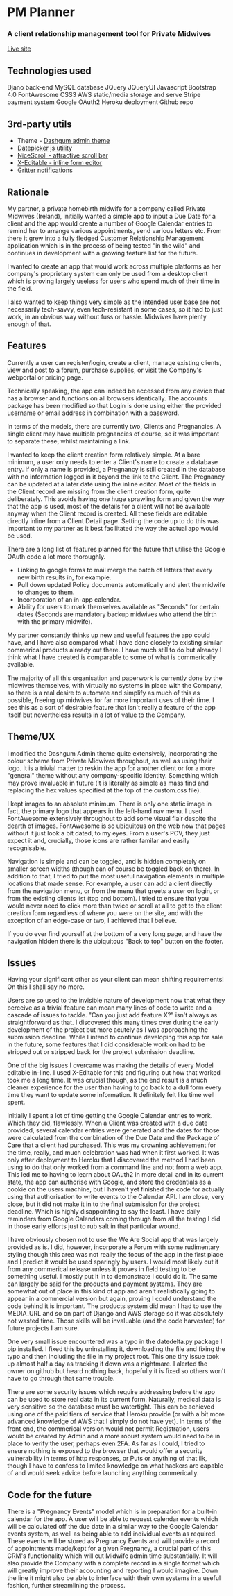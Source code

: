 # PM Planner
### A client relationship management tool for Private Midwives

[Live site](https://pm-planner.herokuapp.com)

## Technologies used
Djano back-end
MySQL database
JQuery
JQueryUI
Javascript
Bootstrap 4.0
FontAwesome
CSS3
AWS static/media storage and serve
Stripe payment system
Google OAuth2
Heroku deployment
Github repo



## 3rd-party utils
* Theme - [Dashgum admin theme](http://blacktie.co/2014/07/dashgum-free-dashboard/)
* [Datepicker js utility](https://jqueryui.com/datepicker/)
* [NiceScroll - attractive scroll bar](https://github.com/inuyaksa/jquery.nicescroll)
* [X-Editable - inline form editor](https://vitalets.github.io/x-editable/)
* [Gritter notifications](https://github.com/jboesch/Gritter)

## Rationale
My partner, a private homebirth midwife for a company called Private Midwives (Ireland), initially wanted a simple app to input a Due Date for a client and the app would create a number of Google Calendar entries to remind her to arrange various appointments, send various letters etc.  From there it grew into a fully fledged Customer Relationship Management application which is in the process of being tested "in the wild" and continues in development with a growing feature list for the future.

I wanted to create an app that would work across multiple platforms as her company's proprietary system can only be used from a desktop client which is proving largely useless for users who spend much of their time in the field.

I also wanted to keep things very simple as the intended user base are not necessarily tech-savvy, even tech-resistant in some cases, so it had to just work, in an obvious way without fuss or hassle.  Midwives have plenty enough of that.

## Features
Currently a user can register/login, create a client, manage existing clients, view and post to a forum, purchase supplies, or visit the Company's webportal or pricing page.

Technically speaking, the app can indeed be accessed from any device that has a browser and functions on all browsers identically. The accounts package has been modified so that Login is done using either the provided username or email address in combination with a password.

In terms of the models, there are currently two, Clients and Pregnancies. A single client may have multiple pregnancies of course, so it was important to separate these, whilst maintaining a link.

I wanted to keep the client creation form relatively simple. At a bare minimum, a user only needs to enter a Client's name to create a database entry.  If only a name is provided, a Pregnancy is still created in the database with no information logged in it beyond the link to the Client.  The Pregnancy can be updated at a later date using the inline editor. Most of the fields in the Client record are missing from the client creation form, quite deliberately.  This avoids having one huge sprawling form and given the way that the app is used, most of the details for a client will not be available anyway when the Client record is created.  All these fields are editable directly inline from a Client Detail page. Setting the code up to do this was important to my partner as it best facilitated the way the actual app would be used.

There are a long list of features planned for the future that utilise the Google OAuth code a lot more thoroughly.  
* Linking to google forms to mail merge the batch of letters that every new birth results in, for example. 
* Pull down updated Policy documents automatically and alert the midwife to changes to them. 
* Incorporation of an in-app calendar. 
* Ability for users to mark themselves available as "Seconds" for certain dates (Seconds are mandatory backup midwives who attend the birth with the primary midwife). 

My partner constantly thinks up new and useful features the app could have, and I have also compared what I have done closely to existing similar commerical products already out there. I have much still to do but already I think what I have created is comparable to some of what is commerically available.

The majority of all this organisation and paperwork is currently done by the midwives themselves, with virtually no systems in place with the Company, so there is a real desire to automate and simplify as much of this as possible, freeing up midwives for far more important uses of their time. I see this as a sort of desirable feature that isn't really a feature of the app itself but nevertheless results in a lot of value to the Company.

## Theme/UX
I modified the Dashgum Admin theme quite extensively, incorporating the colour scheme from Private Midwives throughout, as well as using their logo.  It is a trivial matter to reskin the app for another client or for a more "general" theme without any company-specific identity. Something which may prove invaluable in future (it is literally as simple as mass find and replacing the hex values specified at the top of the custom.css file).

I kept images to an absolute minimum.  There is only one static image in fact, the primary logo that appears in the left-hand nav menu.  I used FontAwesome extensively throughout to add some visual flair despite the dearth of images. FontAwesome is so ubiquitous on the web now that pages without it just look a bit dated, to my eyes.  From a user's POV, they just expect it and, crucially, those icons are rather familar and easily recognisable.

Navigation is simple and can be toggled, and is hidden completely on smaller screen widths (though can of course be toggled back on there). In addition to that, I tried to put the most useful navigation elements in multiple locations that made sense.  For example, a user can add a client directly from the navigation menu, or from the menu that greets a user on login, or from the existing clients list (top and bottom). I tried to ensure that you would never need to click more than twice or scroll at all to get to the client creation form regardless of where you were on the site, and with the exception of an edge-case or two, I achieved that I believe.

If you do ever find yourself at the bottom of a very long page, and have the navigation hidden there is the ubiquitous "Back to top" button on the footer.

## Issues
Having your significant other as your client can mean shifting requirements! On this I shall say no more.

Users are so used to the invisible nature of development now that what they perceive as a trivial feature can mean many lines of code to write and a cascade of issues to tackle. "Can you just add feature X?" isn't always as straightforward as that. I discovered this many times over during the early development of the project but more acutely as I was approaching the submission deadline.  While I intend to continue developing this app for sale in the future, some features that I did considerable work on had to be stripped out or stripped back for the project submission deadline.

One of the big issues I overcame was making the details of every Model editable in-line. I used X-Editable for this and figuring out how that worked took me a long time.  It was crucial though, as the end result is a much cleaner experience for the user than having to go back to a dull form every time they want to update some information. It definitely felt like time well spent.

Initially I spent a lot of time getting the Google Calendar entries to work.  Which they did, flawlessly. When a Client was created with a due date provided, several calendar entries were generated and the dates for those were calculated from the combination of the Due Date and the Package of Care that a client had purchased. This was my crowning achievement for the time, really, and much celebration was had when it first worked. It was only after deployment to Heroku that I discovered the method I had been using to do that only worked from a command line and not from a web app.  This led me to having to learn about OAuth2 in more detail and in its current state, the app can authorise with Google, and store the credentials as a cookie on the users machine, but I haven't yet finished the code for actually using that authorisation to write events to the Calendar API.  I am close, very close, but it did not make it in to the final submission for the project deadline.  Which is highly disappointing to say the least. I have daily reminders from Google Calendars coming through from all the testing I did in those early efforts just to rub salt in that particular wound.

I have obviously chosen not to use the We Are Social app that was largely provided as is.  I did, however, incorporate a Forum with some rudimentary styling though this area was not really the focus of the app in the first place and I predict it would be used sparingly by users.  I would most likely cut it from any commerical release unless it proves in field testing to be something useful.  I mostly put it in to demonstrate I could do it.  The same can largely be said for the products and payment systems.  They are somewhat out of place in this kind of app and aren't realistically going to appear in a commercial version but again, proving I could understand the code behind it is important.  The products system did mean I had to use the MEDIA_URL and so on part of Django and AWS storage so it was absolutely not wasted time.  Those skills will be invaluable (and the code harvested) for future projects I am sure.

One very small issue encountered was a typo in the datedelta.py package I pip installed. I fixed this by uninstalling it, downloading the file and fixing the typo and then including the file in my project root. This one tiny issue took up almost half a day as tracking it down was a nightmare.  I alerted the owner on github but heard nothing back, hopefully it is fixed so others won't have to go through that same trouble.

There are some security issues which require addressing before the app can be used to store real data in its current form.  Naturally, medical data is very sensitive so the database must be watertight. This can be achieved using one of the paid tiers of service that Heroku provide (or with a bit more advanced knowledge of AWS that I simply do not have yet). In terms of the front end, the commerical version would not permit Registration, users would be created by Admin and a more robust system would need to be in place to verify the user, perhaps even 2FA. As far as I could, I tried to ensure nothing is exposed to the browser that would offer a security vulnerability in terms of http responses, or Puts or anything of that ilk, though I have to confess to limited knowledge on what hackers are capable of and would seek advice before launching anything commerically.

## Code for the future
There is a "Pregnancy Events" model which is in preparation for a built-in calendar for the app.  A user will be able to request calendar events which will be calculated off the due date in a similar way to the Google Calendar events system, as well as being able to add individual events as required.  These events will be stored as Pregnancy Events and will provide a record of appointments made/kept for a given Pregnancy, a crucial part of this CRM's functionality which will cut Midwife admin time substantially. It will also provide the Company with a complete record in a single format which will greatly improve their accounting and reporting I would imagine. Down the line it might also be able to interface with their own systems in a useful fashion, further streamlining the process.


